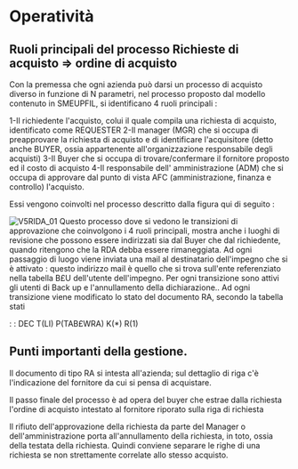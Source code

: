 # Operatività
## Ruoli principali del processo Richieste di acquisto => ordine di acquisto
Con la premessa che ogni azienda può darsi un processo di acquisto diverso in funzione di N parametri, nel processo proposto dal modello contenuto in SMEUPFIL, si identificano 4 ruoli principali  : 

1-Il richiedente l'acquisto, colui il quale compila una richiesta di acquisto, identificato come REQUESTER
2-Il manager (MGR) che si occupa di preapprovare la richiesta di acquisto e di identificare l'acquisitore (detto anche BUYER, ossia appartenente all'organizzazione responsabile degli acquisti)
3-Il Buyer che si occupa di trovare/confermare il fornitore proposto ed il costo di acquisto
4-Il responsabile dell' amministrazione (ADM) che si occupa di approvare dal punto di vista AFC (amministrazione, finanza e controllo) l'acquisto.

Essi vengono coinvolti nel processo descritto dalla figura qui di seguito : 

![V5RIDA_01](http://localhost:3000/immagini/V5RIDA_04/V5RIDA_01.png)
Questo processo dove si vedono le transizioni di approvazione che coinvolgono i 4 ruoli principali, mostra anche i luoghi di revisione che possono essere indirizzati sia dal Buyer che dal richiedente, quando ritengono che la RDA debba essere rimaneggiata.
Ad ogni passaggio di luogo viene inviata una mail al destinatario dell'impegno che si è attivato :  questo indirizzo mail è quello che si trova sull'ente referenziato nella tabella B£U dell'utente dell'impegno.
Per ogni transizione sono attivi gli utenti di Back up e  l'annullamento della dichiarazione..
Ad ogni transizione viene modificato lo stato del documento RA, secondo la tabella stati

 :  : DEC T(LI) P(TAB£WRA) K(\*) R(1)
## Punti importanti della gestione.

Il documento di tipo RA si intesta all'azienda; sul dettaglio di riga c'è l'indicazione del fornitore da cui si pensa di acquistare.

Il passo finale del processo è ad opera del buyer che estrae dalla richiesta l'ordine di acquisto intestato al fornitore riporato sulla riga di richiesta

Il rifiuto dell'approvazione della richiesta da parte del Manager o dell'amministrazione porta all'annullamento della richiesta, in toto, ossia della testata della richiesta. Quindi conviene separare le righe di una richiesta se non strettamente correlate allo stesso acquisto.
